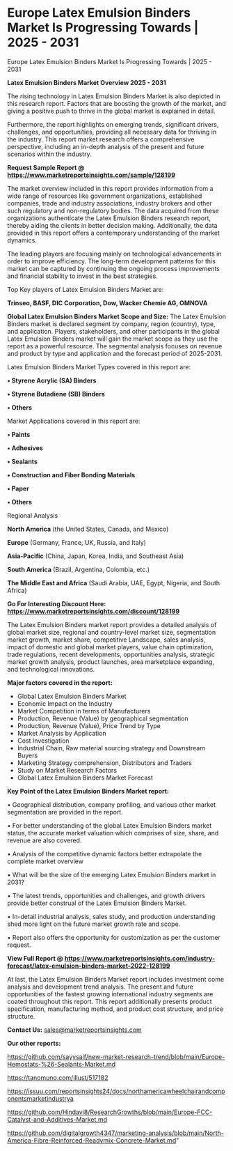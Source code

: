 # Europe Latex Emulsion Binders Market Is Progressing Towards | 2025 - 2031
Europe Latex Emulsion Binders Market Is Progressing Towards | 2025 - 2031

<Strong> Latex Emulsion Binders Market Overview 2025 - 2031</strong>

The rising technology in Latex Emulsion Binders Market is also depicted in this research report. Factors that are boosting the growth of the market, and giving a positive push to thrive in the global market is explained in detail.

Furthermore, the report highlights on emerging trends, significant drivers, challenges, and opportunities, providing all necessary data for thriving in the industry. This report market research offers a comprehensive perspective, including an in-depth analysis of the present and future scenarios within the industry.

<strong>Request Sample Report @ <a href=https://www.marketreportsinsights.com/sample/128199>https://www.marketreportsinsights.com/sample/128199</a></strong>

The market overview included in this report provides information from a wide range of resources like government organizations, established companies, trade and industry associations, industry brokers and other such regulatory and non-regulatory bodies. The data acquired from these organizations authenticate the Latex Emulsion Binders research report, thereby aiding the clients in better decision making. Additionally, the data provided in this report offers a contemporary understanding of the market dynamics.

The leading players are focusing mainly on technological advancements in order to improve efficiency. The long-term development patterns for this market can be captured by continuing the ongoing process improvements and financial stability to invest in the best strategies.

Top Key players of Latex Emulsion Binders Market are:

<strong>Trinseo, BASF, DIC Corporation, Dow, Wacker Chemie AG, OMNOVA</strong>

<strong><b>Global Latex Emulsion Binders Market Scope and Size:</b></strong>
The Latex Emulsion Binders market is declared segment by company, region (country), type, and application. Players, stakeholders, and other participants in the global Latex Emulsion Binders market will gain the market scope as they use the report as a powerful resource. The segmental analysis focuses on revenue and product by type and application and the forecast period of 2025-2031.

Latex Emulsion Binders Market Types covered in this report are:

<strong>• Styrene Acrylic (SA) Binders

• Styrene Butadiene (SB) Binders

• Others</strong>

Market Applications covered in this report are:

<strong>• Paints

• Adhesives

• Sealants

• Construction and Fiber Bonding Materials

• Paper

• Others</strong> 

Regional Analysis

<strong>North America</strong> (the United States, Canada, and Mexico)

<strong>Europe</strong> (Germany, France, UK, Russia, and Italy)

<strong>Asia-Pacific</strong> (China, Japan, Korea, India, and Southeast Asia)

<strong>South America</strong> (Brazil, Argentina, Colombia, etc.)

<strong>The Middle East and Africa</strong> (Saudi Arabia, UAE, Egypt, Nigeria, and South Africa)

<strong>Go For Interesting Discount Here: <a href=https://www.marketreportsinsights.com/discount/128199>https://www.marketreportsinsights.com/discount/128199</a></strong>

The Latex Emulsion Binders market report provides a detailed analysis of global market size, regional and country-level market size, segmentation market growth, market share, competitive Landscape, sales analysis, impact of domestic and global market players, value chain optimization, trade regulations, recent developments, opportunities analysis, strategic market growth analysis, product launches, area marketplace expanding, and technological innovations.

<strong><b>Major factors covered in the report:</b></strong>
<ul>
  <li>Global Latex Emulsion Binders Market </li>
  <li>Economic Impact on the Industry</li>
  <li>Market Competition in terms of Manufacturers</li>
  <li>Production, Revenue (Value) by geographical segmentation</li>
  <li>Production, Revenue (Value), Price Trend by Type</li>
  <li>Market Analysis by Application</li>
  <li>Cost Investigation</li>
  <li>Industrial Chain, Raw material sourcing strategy and Downstream Buyers</li>
  <li>Marketing Strategy comprehension, Distributors and Traders</li>
  <li>Study on Market Research Factors</li>
  <li>Global Latex Emulsion Binders Market Forecast</li>
</ul>

<strong><b>Key Point of the Latex Emulsion Binders Market report:</b></strong>

• Geographical distribution, company profiling, and various other market segmentation are provided in the report.

• For better understanding of the global Latex Emulsion Binders market status, the accurate market valuation which comprises of size, share, and revenue are also covered.

• Analysis of the competitive dynamic factors better extrapolate the complete market overview

• What will be the size of the emerging Latex Emulsion Binders market in 2031?

• The latest trends, opportunities and challenges, and growth drivers provide better construal of the Latex Emulsion Binders Market.

• In-detail industrial analysis, sales study, and production understanding shed more light on the future market growth rate and scope.

• Report also offers the opportunity for customization as per the customer request.

<strong><b>View Full Report @ <a href=https://www.marketreportsinsights.com/industry-forecast/latex-emulsion-binders-market-2022-128199>https://www.marketreportsinsights.com/industry-forecast/latex-emulsion-binders-market-2022-128199</a></b></strong>


At last, the Latex Emulsion Binders Market report includes investment come analysis and development trend analysis. The present and future opportunities of the fastest growing international industry segments are coated throughout this report. This report additionally presents product specification, manufacturing method, and product cost structure, and price structure.

<strong>Contact Us:</strong>
sales@marketreportsinsights.com

<strong>Our other reports:</strong>

<a href=https://github.com/sayysaif/new-market-research-trend/blob/main/Europe-Hemostats-%26-Sealants-Market.md>https://github.com/sayysaif/new-market-research-trend/blob/main/Europe-Hemostats-%26-Sealants-Market.md</a>

<a href=https://tanomuno.com/illust/517182>https://tanomuno.com/illust/517182</a>

<a href=https://issuu.com/reportsinsights24/docs/northamericawheelchairandcomponentsmarketindustrya>https://issuu.com/reportsinsights24/docs/northamericawheelchairandcomponentsmarketindustrya</a>

<a href=https://github.com/Hindavi8/ResearchGrowths/blob/main/Europe-FCC-Catalyst-and-Additives-Market.md>https://github.com/Hindavi8/ResearchGrowths/blob/main/Europe-FCC-Catalyst-and-Additives-Market.md</a>

<a href=https://github.com/digitalgrowth4347/marketing-analysis/blob/main/North-America-Fibre-Reinforced-Readymix-Concrete-Market.md>https://github.com/digitalgrowth4347/marketing-analysis/blob/main/North-America-Fibre-Reinforced-Readymix-Concrete-Market.md</a>"
